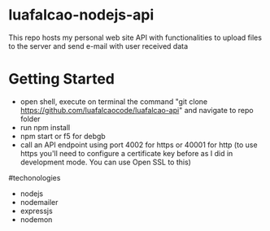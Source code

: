 # luafalcao-nodejs-api

This repo hosts my personal web site API with functionalities to upload files to the server and send e-mail with user received data 

# Getting Started

- open shell, execute on terminal the command "git clone https://github.com/luafalcaocode/luafalcao-api" and navigate to repo folder
- run npm install
- npm start or f5 for debgb
- call an API endpoint using port 4002 for https or 40001 for http (to use https you'll need to configure a certificate key before as I did in development mode. You can use Open SSL to this)

#techonologies

- nodejs
- nodemailer
- expressjs
- nodemon
